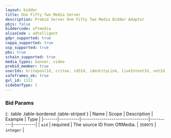 ```yaml
---
layout: bidder
title: One Fifty Two Media Server
description: Prebid Server One Fifty Two Media Bidder Adaptor
pbjs: false
biddercode: oftmedia
aliasCode : adtelligent
gdpr_supported: true
coppa_supported: true
usp_supported: true
pbs: true
schain_supported: true
media_types: banner, video
prebid_member: true
userIds: britepoolId, criteo, id5Id, identityLink, liveIntentId, netId, parrableId, pubCommonId, unifiedId
safeframes_ok: true
gvl_id: 1111
sidebarType: 1
---
```


### Bid Params

{: .table .table-bordered .table-striped }
| Name  | Scope    | Description                     | Example  | Type      |
|-------|----------|---------------------------------|----------|-----------|
| `aid` | required | The source ID from OftMedia. | `350975` | `integer` |
